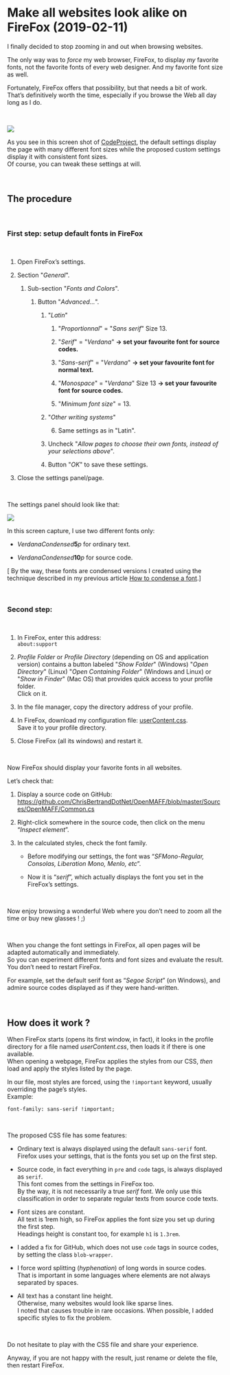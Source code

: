Make all websites look alike on FireFox (2019-02-11)
====================================================

I finally decided to stop zooming in and out when browsing websites.

The only way was to *force* my web browser, FireFox, to display *my* favorite
fonts, not the favorite fonts of every web designer. And my favorite font size
as well.

Fortunately, FireFox offers that possibility, but that needs a bit of work.  
That’s definitively worth the time, especially if you browse the Web all day
long as I do.

 

![](firefox-default-and-custom-fonts-animation.gif)

As you see in this screen shot of
[CodeProject](https://www.codeproject.com/Articles/620154/UniversalSerializer),
the default settings display the page with many different font sizes while the
proposed custom settings display it with consistent font sizes.  
Of course, you can tweak these settings at will.

 

The procedure
-------------

 

### First step: setup default fonts in FireFox

 

1.  Open FireFox’s settings.

2.  Section "*General*".

    1.  Sub-section "*Fonts and Colors*".

        1.  Button "*Advanced...*".

            1.  "*Latin*"

                1.  "*Proportionnal*" = "*Sans serif*" Size 13.

                2.  "*Serif*" = "*Verdana*" **→ set your favourite font for
                    source codes.**

                3.  "*Sans-serif*" = "*Verdana*" **→ set your favourite font for
                    normal text.**

                4.  "*Monospace*" = "*Verdana*" Size 13 **→ set your favourite
                    font for source codes.**

                5.  "*Minimum font size*" = 13.

            2.  "*Other writing systems*"

                6.  Same settings as in "Latin".

            3.  Uncheck "*Allow pages to choose their own fonts, instead of your
                selections above*".

            4.  Button "*OK*" to save these settings.

3.  Close the settings panel/page.

 

The settings panel should look like that:

![](firefox-fonts-settings.png)

In this screen capture, I use two different fonts only:

-   *VerdanaCondensed***5***p* for ordinary text.

-   *VerdanaCondensed***10***p* for source code.

[ By the way, these fonts are condensed versions I created using the technique
described in my previous article [How to condense a
font](https://github.com/ChrisBertrandDotNet/Blog/blob/master/General/How%20to%20condense%20a%20font%20(2019-01-28).md).]

 

### Second step:

 

1.  In FireFox, enter this address:  
    `about:support`

2.  *Profile Folder* or *Profile Directory* (depending on OS and application
    version) contains a button labeled "*Show Folder*" (Windows) "*Open
    Directory*" (Linux) "*Open Containing Folder*" (Windows and Linux) or "*Show
    in Finder*" (Mac OS) that provides quick access to your profile folder.  
    Click on it.

3.  In the file manager, copy the directory address of your profile.

4.  In FireFox, download my configuration file:
    [userContent.css](https://raw.githubusercontent.com/ChrisBertrandDotNet/Blog/master/Web/userContent.css).  
    Save it to your profile directory.

5.  Close FireFox (all its windows) and restart it.

 

Now FireFox should display your favorite fonts in all websites.

Let’s check that:

1.  Display a source code on GitHub:  
    <https://github.com/ChrisBertrandDotNet/OpenMAFF/blob/master/Sources/OpenMAFF/Common.cs>

2.  Right-click somewhere in the source code, then click on the menu “*Inspect
    element*”.

3.  In the calculated styles, check the font family.

    -   Before modifying our settings, the font was “*SFMono-Regular, Consolas,
        Liberation Mono, Menlo, etc*”.

    -   Now it is “*serif*”, which actually displays the font you set in the
        FireFox’s settings.

 

Now enjoy browsing a wonderful Web where you don’t need to zoom all the time or
buy new glasses ! ;)

 

When you change the font settings in FireFox, all open pages will be adapted
automatically and immediately.  
So you can experiment different fonts and font sizes and evaluate the result.
You don’t need to restart FireFox.

For example, set the default serif font as “*Segoe Script*” (on Windows), and
admire source codes displayed as if they were hand-written.

 

How does it work ?
------------------

When FireFox starts (opens its first window, in fact), it looks in the profile
directory for a file named *userContent.css*, then loads it if there is one
available.  
When opening a webpage, FireFox applies the styles from our CSS, *then* load and
apply the styles listed by the page.

In our file, most styles are forced, using the `!important` keyword, usually
overriding the page’s styles.  
Example:

~~~~~~~~~~~~~~~~~~~~~~~~~~~~~~~~~~~~~~~~~~~~~~~~~~~~~~~~~~~~~~~~~~~~~~~~~~~~~~~~
font-family: sans-serif !important;
~~~~~~~~~~~~~~~~~~~~~~~~~~~~~~~~~~~~~~~~~~~~~~~~~~~~~~~~~~~~~~~~~~~~~~~~~~~~~~~~

 

The proposed CSS file has some features:

-   Ordinary text is always displayed using the default `sans-serif` font.  
    Firefox uses your settings, that is the fonts you set up on the first step.

-   Source code, in fact everything in `pre` and `code` tags, is always
    displayed as `serif`.  
    This font comes from the settings in FireFox too.  
    By the way, it is not necessarily a true *serif* font. We only use this
    classification in order to separate regular texts from source code texts.

-   Font sizes are constant.  
    All text is 1rem high, so FireFox applies the font size you set up during
    the first step.  
    Headings height is constant too, for example `h1` is `1.3rem`.

-   I added a fix for GitHub, which does not use `code` tags in source codes, by
    setting the class `blob-wrapper`.

-   I force word splitting (*hyphenation*) of long words in source codes.  
    That is important in some languages where elements are not always separated
    by spaces.

-   All text has a constant line height.  
    Otherwise, many websites would look like sparse lines.  
    I noted that causes trouble in rare occasions. When possible, I added
    specific styles to fix the problem.

 

Do not hesitate to play with the CSS file and share your experience.

Anyway, if you are not happy with the result, just rename or delete the file,
then restart FireFox.
